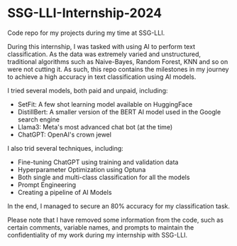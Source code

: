 # SSG-LLI-Internship-2024
Code repo for my projects during my time at SSG-LLI.

During this internship, I was tasked with using AI to perform text classification. 
As the data was extremely varied and unstructured, traditional algorithms such as Naive-Bayes, Random Forest, KNN and so on were not cutting it. As such, this repo contains the milestones in my journey to achieve a high accuracy in text classification using AI models. 

I tried several models, both paid and unpaid, including: 
- SetFit: A few shot learning model available on HuggingFace
- DistillBert: A smaller version of the BERT AI model used in the Google search engine
- Llama3: Meta's most advanced chat bot (at the time)
- ChatGPT: OpenAI's crown jewel

I also trid several techniques, including: 
- Fine-tuning ChatGPT using training and validation data
- Hyperparameter Optimization using Optuna
- Both single and multi-class classification for all the models
- Prompt Engineering
- Creating a pipeline of AI Models

In the end, I managed to secure an 80% accuracy for my classification task. 

Please note that I have removed some information from the code, such as certain comments, variable names, and prompts to maintain the confidentiality of my work during my internship with SSG-LLI.
